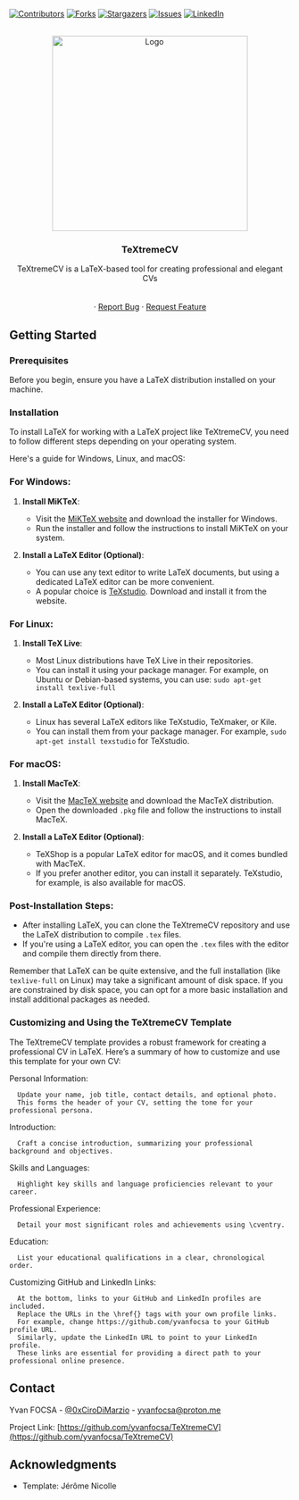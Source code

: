 <a name="readme-top"></a>

[![Contributors][contributors-shield]][contributors-url]
[![Forks][forks-shield]][forks-url]
[![Stargazers][stars-shield]][stars-url]
[![Issues][issues-shield]][issues-url]
[![LinkedIn][linkedin-shield]][linkedin-url]

<br />
<div align="center">
  <a href="https://github.com/yvanfocsa/TeXtremeCV">
    <img src="https://i.ibb.co/ZBQ2sy1/Te-Xtreme-CV.png" alt="Logo" width="350" height="350">
  </a>

<h3 align="center">TeXtremeCV</h3>

  <p align="center">
    TeXtremeCV is a LaTeX-based tool for creating professional and elegant CVs
    <br />
    <br />
    <br />
    ·
    <a href="https://github.com/yvanfocsa/TeXtremeCV/issues">Report Bug</a>
    ·
    <a href="https://github.com/yvanfocsa/TeXtremeCV/issues">Request Feature</a>
  </p>
</div>

## Getting Started

### Prerequisites

Before you begin, ensure you have a LaTeX distribution installed on your machine.

### Installation

To install LaTeX for working with a LaTeX project like TeXtremeCV, you need to follow different steps depending on your operating system.

Here's a guide for Windows, Linux, and macOS:

### For Windows:

1. **Install MiKTeX**: 
   - Visit the [MiKTeX website](https://miktex.org/) and download the installer for Windows.
   - Run the installer and follow the instructions to install MiKTeX on your system.

2. **Install a LaTeX Editor (Optional)**: 
   - You can use any text editor to write LaTeX documents, but using a dedicated LaTeX editor can be more convenient. 
   - A popular choice is [TeXstudio](https://www.texstudio.org/). Download and install it from the website.

### For Linux:

1. **Install TeX Live**:
   - Most Linux distributions have TeX Live in their repositories. 
   - You can install it using your package manager. For example, on Ubuntu or Debian-based systems, you can use: `sudo apt-get install texlive-full`

2. **Install a LaTeX Editor (Optional)**:
   - Linux has several LaTeX editors like TeXstudio, TeXmaker, or Kile. 
   - You can install them from your package manager. For example, `sudo apt-get install texstudio` for TeXstudio.

### For macOS:

1. **Install MacTeX**:
   - Visit the [MacTeX website](http://www.tug.org/mactex/) and download the MacTeX distribution.
   - Open the downloaded `.pkg` file and follow the instructions to install MacTeX.

2. **Install a LaTeX Editor (Optional)**:
   - TeXShop is a popular LaTeX editor for macOS, and it comes bundled with MacTeX.
   - If you prefer another editor, you can install it separately. TeXstudio, for example, is also available for macOS.

### Post-Installation Steps:

- After installing LaTeX, you can clone the TeXtremeCV repository and use the LaTeX distribution to compile `.tex` files.
- If you're using a LaTeX editor, you can open the `.tex` files with the editor and compile them directly from there.

Remember that LaTeX can be quite extensive, and the full installation (like `texlive-full` on Linux) may take a significant amount of disk space. If you are constrained by disk space, you can opt for a more basic installation and install additional packages as needed.

### Customizing and Using the TeXtremeCV Template

The TeXtremeCV template provides a robust framework for creating a professional CV in LaTeX. Here’s a summary of how to customize and use this template for your own CV:

  Personal Information:
  
      Update your name, job title, contact details, and optional photo.
      This forms the header of your CV, setting the tone for your professional persona.

  Introduction:
  
      Craft a concise introduction, summarizing your professional background and objectives.

  Skills and Languages:
  
      Highlight key skills and language proficiencies relevant to your career.

  Professional Experience:
  
      Detail your most significant roles and achievements using \cventry.

  Education:
  
      List your educational qualifications in a clear, chronological order.

  Customizing GitHub and LinkedIn Links:
  
      At the bottom, links to your GitHub and LinkedIn profiles are included.
      Replace the URLs in the \href{} tags with your own profile links.
      For example, change https://github.com/yvanfocsa to your GitHub profile URL.
      Similarly, update the LinkedIn URL to point to your LinkedIn profile.
      These links are essential for providing a direct path to your professional online presence.

<p align="right"><a href="#readme-top"></a></p>

<!-- CONTACT -->
## Contact

Yvan FOCSA - [@0xCiroDiMarzio](https://twitter.com/0xCiroDiMarzio) - yvanfocsa@proton.me

Project Link: [https://github.com/yvanfocsa/TeXtremeCV](https://github.com/yvanfocsa/TeXtremeCV)

<p align="right"><a href="#readme-top"></a></p>



<!-- ACKNOWLEDGMENTS -->
## Acknowledgments

* Template:  Jérôme Nicolle

<p align="right"><a href="#readme-top"></a></p>

[contributors-shield]: https://img.shields.io/github/contributors/yvanfocsa/TeXtremeCV.svg?style=for-the-badge
[contributors-url]: https://github.com/yvanfocsa/TeXtremeCV/graphs/contributors
[forks-shield]: https://img.shields.io/github/forks/yvanfocsa/TeXtremeCV.svg?style=for-the-badge
[forks-url]: https://github.com/yvanfocsa/TeXtremeCV/network/members
[stars-shield]: https://img.shields.io/github/stars/yvanfocsa/TeXtremeCV.svg?style=for-the-badge
[stars-url]: https://github.com/yvanfocsa/TeXtremeCV/stargazers
[issues-shield]: https://img.shields.io/github/issues/yvanfocsa/TeXtremeCV.svg?style=for-the-badge
[issues-url]: https://github.com/yvanfocsa/TeXtremeCV/issues
[license-shield]: https://img.shields.io/github/license/yvanfocsa/TeXtremeCV.svg?style=for-the-badge
[license-url]: https://github.com/yvanfocsa/TeXtremeCV/blob/master/LICENSE.txt
[linkedin-shield]: https://img.shields.io/badge/-LinkedIn-black.svg?style=for-the-badge&logo=linkedin&colorB=555
[linkedin-url]: https://linkedin.com/in/yvanfocsa
[product-screenshot]: images/screenshot.png

